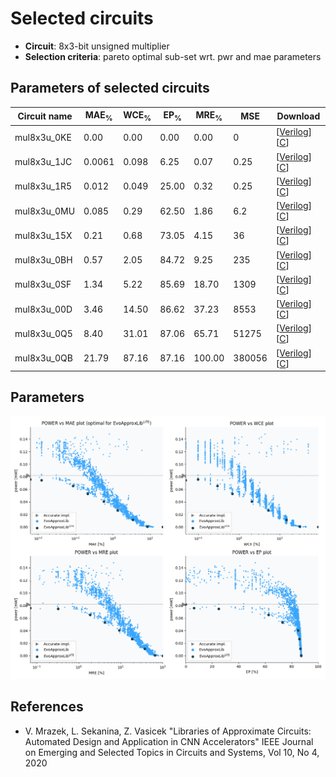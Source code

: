 
Selected circuits
===================
 - **Circuit**: 8x3-bit unsigned multiplier
 - **Selection criteria**: pareto optimal sub-set wrt. pwr and mae parameters

Parameters of selected circuits
----------------------------

| Circuit name | MAE<sub>%</sub> | WCE<sub>%</sub> | EP<sub>%</sub> | MRE<sub>%</sub> | MSE | Download |
| --- |  --- | --- | --- | --- | --- | --- | 
| mul8x3u_0KE | 0.00 | 0.00 | 0.00 | 0.00 | 0 |  [[Verilog](mul8x3u_0KE.v)]  [[C](mul8x3u_0KE.c)] |
| mul8x3u_1JC | 0.0061 | 0.098 | 6.25 | 0.07 | 0.25 |  [[Verilog](mul8x3u_1JC.v)]  [[C](mul8x3u_1JC.c)] |
| mul8x3u_1R5 | 0.012 | 0.049 | 25.00 | 0.32 | 0.25 |  [[Verilog](mul8x3u_1R5.v)]  [[C](mul8x3u_1R5.c)] |
| mul8x3u_0MU | 0.085 | 0.29 | 62.50 | 1.86 | 6.2 |  [[Verilog](mul8x3u_0MU.v)]  [[C](mul8x3u_0MU.c)] |
| mul8x3u_15X | 0.21 | 0.68 | 73.05 | 4.15 | 36 |  [[Verilog](mul8x3u_15X.v)]  [[C](mul8x3u_15X.c)] |
| mul8x3u_0BH | 0.57 | 2.05 | 84.72 | 9.25 | 235 |  [[Verilog](mul8x3u_0BH.v)]  [[C](mul8x3u_0BH.c)] |
| mul8x3u_0SF | 1.34 | 5.22 | 85.69 | 18.70 | 1309 |  [[Verilog](mul8x3u_0SF.v)]  [[C](mul8x3u_0SF.c)] |
| mul8x3u_00D | 3.46 | 14.50 | 86.62 | 37.23 | 8553 |  [[Verilog](mul8x3u_00D.v)]  [[C](mul8x3u_00D.c)] |
| mul8x3u_0Q5 | 8.40 | 31.01 | 87.06 | 65.71 | 51275 |  [[Verilog](mul8x3u_0Q5.v)]  [[C](mul8x3u_0Q5.c)] |
| mul8x3u_0QB | 21.79 | 87.16 | 87.16 | 100.00 | 380056 |  [[Verilog](mul8x3u_0QB.v)]  [[C](mul8x3u_0QB.c)] |
    
Parameters
--------------
![Parameters figure](fig.png)

References
--------------
   - V. Mrazek, L. Sekanina, Z. Vasicek "Libraries of Approximate Circuits: Automated Design and Application in CNN Accelerators" IEEE Journal on Emerging and Selected Topics in Circuits and Systems, Vol 10, No 4, 2020

             